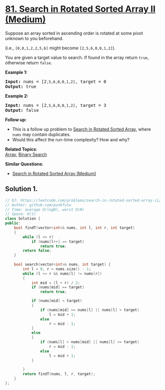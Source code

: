 # [81. Search in Rotated Sorted Array II (Medium)](https://leetcode.com/problems/search-in-rotated-sorted-array-ii/)

<p>Suppose an array sorted in ascending order is rotated at some pivot unknown to you beforehand.</p>

<p>(i.e., <code>[0,0,1,2,2,5,6]</code> might become <code>[2,5,6,0,0,1,2]</code>).</p>

<p>You are given a target value to search. If found in the array return <code>true</code>, otherwise return <code>false</code>.</p>

<p><strong>Example 1:</strong></p>

<pre><strong>Input:</strong> nums = [2<code>,5,6,0,0,1,2]</code>, target = 0
<strong>Output:</strong> true
</pre>

<p><strong>Example 2:</strong></p>

<pre><strong>Input:</strong> nums = [2<code>,5,6,0,0,1,2]</code>, target = 3
<strong>Output:</strong> false</pre>

<p><strong>Follow up:</strong></p>

<ul>
	<li>This is a follow up problem to&nbsp;<a href="/problems/search-in-rotated-sorted-array/description/">Search in Rotated Sorted Array</a>, where <code>nums</code> may contain duplicates.</li>
	<li>Would this affect the run-time complexity? How and why?</li>
</ul>


**Related Topics**:  
[Array](https://leetcode.com/tag/array/), [Binary Search](https://leetcode.com/tag/binary-search/)

**Similar Questions**:
* [Search in Rotated Sorted Array (Medium)](https://leetcode.com/problems/search-in-rotated-sorted-array/)

## Solution 1.

```cpp
// OJ: https://leetcode.com/problems/search-in-rotated-sorted-array-ii/
// Author: github.com/punkfulw
// Time: average O(logN), worst O(N)
// Space: O(1)
class Solution {
public:
    bool findT(vector<int>& nums, int l, int r, int target)
    {
        while (l <= r)
            if (nums[l++] == target)
                return true;
        return false;
    }
    
    bool search(vector<int>& nums, int target) {
        int l = 0, r = nums.size() - 1;
        while (l <= r && nums[l] != nums[r])
        {
            int mid = (l + r) / 2;
            if (nums[mid] == target)
                return true;

            if (nums[mid] < target)
            {
                if (nums[mid] >= nums[l] || nums[l] > target)
                    l = mid + 1; 
                else
                    r = mid - 1;    
            }
            else
            {
                if (nums[l] > nums[mid] || nums[l] <= target)
                    r = mid - 1;
                else
                    l = mid + 1;
            }     
            
        }
        return findT(nums, l, r, target);
    }
};
```


